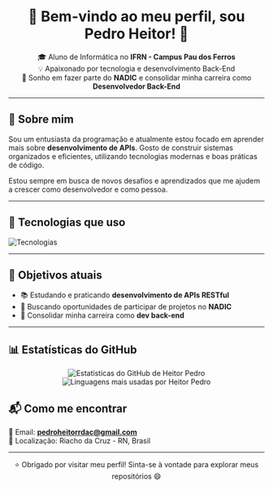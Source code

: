 <h1 align="center">🚀 Bem-vindo ao meu perfil, sou Pedro Heitor! 👋</h1>

<p align="center">
  🎓 Aluno de Informática no <strong>IFRN - Campus Pau dos Ferros</strong> <br>
  💡 Apaixonado por tecnologia e desenvolvimento Back-End <br>
  🎯 Sonho em fazer parte do <strong>NADIC</strong> e consolidar minha carreira como <strong>Desenvolvedor Back-End</strong>
</p>

---

## 🧠 Sobre mim

Sou um entusiasta da programação e atualmente estou focado em aprender mais sobre **desenvolvimento de APIs**. Gosto de construir sistemas organizados e eficientes, utilizando tecnologias modernas e boas práticas de código.

Estou sempre em busca de novos desafios e aprendizados que me ajudem a crescer como desenvolvedor e como pessoa.

---


## 🧰 Tecnologias que uso

<p align="left">
  <img src="https://skillicons.dev/icons?i=python,django,flask,postgresql,js,git" alt="Tecnologias" />
</p>


---

## 🎯 Objetivos atuais

- 📚 Estudando e praticando **desenvolvimento de APIs RESTful**
- 💼 Buscando oportunidades de participar de projetos no **NADIC**
- 🚀 Consolidar minha carreira como **dev back-end**

---

## 📊 Estatísticas do GitHub

<div align="center">
  <img src="https://github-readme-stats.vercel.app/api?username=pedroheitor12567&show_icons=true&theme=radical&locale=pt-br" alt="Estatísticas do GitHub de Heitor Pedro" />

  <br/>

  <img src="https://github-readme-stats.vercel.app/api/top-langs/?username=pedroheitor12567&layout=compact&theme=radical&locale=pt-br" alt="Linguagens mais usadas por Heitor Pedro" />
</div>

## 📬 Como me encontrar

📧 Email: **pedroheitorrdac@gmail.com**  
📍 Localização: Riacho da Cruz - RN, Brasil

---

<p align="center">
  ⭐ Obrigado por visitar meu perfil! Sinta-se à vontade para explorar meus repositórios 😄
</p>
